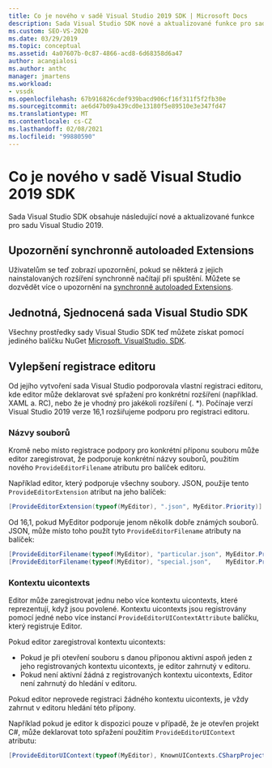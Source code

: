 ```yaml
---
title: Co je nového v sadě Visual Studio 2019 SDK | Microsoft Docs
description: Sada Visual Studio SDK nové a aktualizované funkce pro sadu Visual Studio 2019, včetně vylepšení registrace editoru.
ms.custom: SEO-VS-2020
ms.date: 03/29/2019
ms.topic: conceptual
ms.assetid: 4a07607b-0c87-4866-acd8-6d68358d6a47
author: acangialosi
ms.author: anthc
manager: jmartens
ms.workload:
- vssdk
ms.openlocfilehash: 67b916826cdef939bacd906cf16f311f5f2fb30e
ms.sourcegitcommit: ae6d47b09a439cd0e13180f5e89510e3e347fd47
ms.translationtype: MT
ms.contentlocale: cs-CZ
ms.lasthandoff: 02/08/2021
ms.locfileid: "99880590"
---
```

# <a name="whats-new-in-the-visual-studio-2019-sdk"></a>Co je nového v sadě Visual Studio 2019 SDK

Sada Visual Studio SDK obsahuje následující nové a aktualizované funkce pro sadu Visual Studio 2019.

## <a name="synchronously-autoloaded-extensions-warning"></a>Upozornění synchronně autoloaded Extensions

Uživatelům se teď zobrazí upozornění, pokud se některá z jejich nainstalovaných rozšíření synchronně načítají při spuštění. Můžete se dozvědět více o upozornění na [synchronně autoloaded Extensions](synchronously-autoloaded-extensions.md).

## <a name="single-unified-visual-studio-sdk"></a>Jednotná, Sjednocená sada Visual Studio SDK

Všechny prostředky sady Visual Studio SDK teď můžete získat pomocí jediného balíčku NuGet [Microsoft. VisualStudio. SDK](https://www.nuget.org/packages/microsoft.visualstudio.sdk).

## <a name="editor-registration-enhancements"></a>Vylepšení registrace editoru

Od jejího vytvoření sada Visual Studio podporovala vlastní registraci editoru, kde editor může deklarovat své spřažení pro konkrétní rozšíření (například. XAML a. RC), nebo že je vhodný pro jakékoli rozšíření (. *). Počínaje verzí Visual Studio 2019 verze 16,1 rozšiřujeme podporu pro registraci editoru.

### <a name="filenames"></a>Názvy souborů

Kromě nebo místo registrace podpory pro konkrétní příponu souboru může editor zaregistrovat, že podporuje konkrétní názvy souborů, použitím nového `ProvideEditorFilename` atributu pro balíček editoru.

Například editor, který podporuje všechny soubory. JSON, použije tento `ProvideEditorExtension` atribut na jeho balíček:

```cs
[ProvideEditorExtension(typeof(MyEditor), ".json", MyEditor.Priority)]
```

Od 16,1, pokud MyEditor podporuje jenom několik dobře známých souborů. JSON, může místo toho použít tyto `ProvideEditorFilename` atributy na balíček:

```cs
[ProvideEditorFilename(typeof(MyEditor), "particular.json", MyEditor.Priority)]
[ProvideEditorFilename(typeof(MyEditor), "special.json",    MyEditor.Priority)]
```

### <a name="uicontexts"></a>Kontextu uicontexts

Editor může zaregistrovat jednu nebo více kontextu uicontexts, které reprezentují, když jsou povolené. Kontextu uicontexts jsou registrovány pomocí jedné nebo více instancí `ProvideEditorUIContextAttribute` balíčku, který registruje Editor.

Pokud editor zaregistroval kontextu uicontexts:

- Pokud je při otevření souboru s danou příponou aktivní aspoň jeden z jeho registrovaných kontextu uicontexts, je editor zahrnutý v editoru.
- Pokud není aktivní žádná z registrovaných kontextu uicontexts, Editor není zahrnutý do hledání v editoru.

Pokud editor neprovede registraci žádného kontextu uicontexts, je vždy zahrnut v editoru hledání této přípony.

Například pokud je editor k dispozici pouze v případě, že je otevřen projekt C#, může deklarovat toto spřažení použitím `ProvideEditorUIContext` atributu:

```cs
[ProvideEditorUIContext(typeof(MyEditor), KnownUIContexts.CSharpProjectContext)]
```
